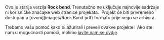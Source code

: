 Ovo je starija verzija **Rock bend**. Trenutačno ne uključuje najnovije sadržaje ni korisničke značajke web stranice projekata.  Projekt će biti privremeno dostupan u [ovom](images/Rock Band.pdf) formatu prije nego se arhivira.

Trebamo vašu pomoć kako bi ažurirali i preveli ovakve projekte!  Ako ste nam u mogućnosti pomoći, molimo [javite nam se ovdje](https://rpf.io/translators).
